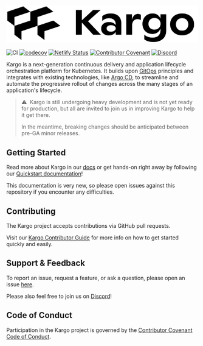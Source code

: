 ![Kargo by Akuity, creators of Argo](kargo-logo.png)

![CI](https://github.com/akuity/kargo/actions/workflows/ci.yaml/badge.svg)
[![codecov](https://codecov.io/gh/akuity/kargo/branch/main/graph/badge.svg?token=FGUq4netA6)](https://codecov.io/gh/akuity/kargo)
[![Netlify Status](https://api.netlify.com/api/v1/badges/c4e62c70-e07d-4ac6-bcf8-d7003c936d19/deploy-status)](https://app.netlify.com/sites/docs-kargo-akuity-io/deploys)
[![Contributor Covenant](https://img.shields.io/badge/Contributor%20Covenant-2.1-4baaaa.svg)](CODE_OF_CONDUCT.md)
[![Discord](https://img.shields.io/discord/1138942074998235187?logo=discord&logoColor=ffffff&label=discord
)](https://discord.gg/dHJBZw6ewT)


Kargo is a next-generation continuous delivery and application lifecycle
orchestration platform for Kubernetes. It builds upon
[GitOps](https://opengitops.dev/) principles and integrates with existing
technologies, like [Argo CD](https://argoproj.github.io/cd/), to streamline and
automate the progressive rollout of changes across the many stages of an
application's lifecycle.

> ⚠️&nbsp;&nbsp;Kargo is still undergoing heavy development and is not yet ready
> for production, but all are invited to join us in improving Kargo to help
> it get there.
>
> In the meantime, breaking changes should be anticipated between pre-GA minor
> releases.

## Getting Started

Read more about Kargo in our [docs](https://kargo.akuity.io) or get hands-on
right away by following our 
[Quickstart documentation](https://kargo.akuity.io/quickstart)!

This documentation is very new, so please open issues against this repository if
you encounter any difficulties.

## Contributing

The Kargo project accepts contributions via GitHub pull requests.

Visit our
[Kargo Contributor Guide](https://kargo.akuity.io/contributor-guide/) for more
info on how to get started quickly and easily.

## Support & Feedback

To report an issue, request a feature, or ask a question, please open an issue
[here](https://github.com/akuity/kargo/issues).

Please also feel free to join us on [Discord](https://discord.gg/dHJBZw6ewT)!

## Code of Conduct

Participation in the Kargo project is governed by the
[Contributor Covenant Code of Conduct](https://kargo.akuity.io/contributor-guide/code-of-conduct/).
